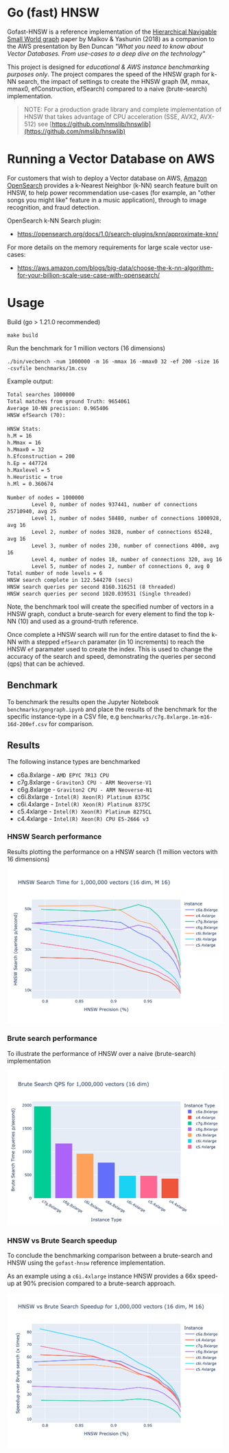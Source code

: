 # Go (fast) HNSW

Gofast-HNSW is a reference implementation of the [Hierarchical Navigable Small World graph](https://arxiv.org/pdf/1603.09320.pdf) paper by Malkov & Yashunin (2018) as a companion to the AWS presentation by Ben Duncan *"What you need to know about Vector Databases. From use-cases to a deep dive on the technology"*  

This project is designed for *educational & AWS instance benchmarking purposes only*. The project compares the speed of the HNSW graph for k-NN search, the impact of settings to create the HNSW graph (M, mmax, mmax0, efConstruction, efSearch) compared to a naive (brute-search) implementation.

> NOTE: For a production grade library and complete implementation of HNSW that takes advantage of CPU acceleration (SSE, AVX2, AVX-512) see [https://github.com/nmslib/hnswlib](https://github.com/nmslib/hnswlib)


# Running a Vector Database on AWS

For customers that wish to deploy a Vector database on AWS, [Amazon OpenSearch](https://aws.amazon.com/opensearch-service/) provides a k-Nearest Neighbor (k-NN) search feature built on HNSW, to help power recommendation use-cases (for example, an "other songs you might like" feature in a music application), through to image recognition, and fraud detection.

OpenSearch k-NN Search plugin:

* https://opensearch.org/docs/1.0/search-plugins/knn/approximate-knn/

For more details on the memory requirements for large scale vector use-cases:

* https://aws.amazon.com/blogs/big-data/choose-the-k-nn-algorithm-for-your-billion-scale-use-case-with-opensearch/


# Usage

Build (go > 1.21.0 recommended)

```
make build
```

Run the benchmark for 1 million vectors (16 dimensions)

```
./bin/vecbench -num 1000000 -m 16 -mmax 16 -mmax0 32 -ef 200 -size 16 -csvfile benchmarks/1m.csv
```

Example output:

```
Total searches 1000000
Total matches from ground Truth: 9654061
Average 10-NN precision: 0.965406
HNSW efSearch (70):

HNSW Stats:
h.M = 16
h.Mmax = 16
h.Mmax0 = 32
h.Efconstruction = 200
h.Ep = 447724
h.Maxlevel = 5
h.Heuristic = true
h.Ml = 0.360674

Number of nodes = 1000000
        Level 0, number of nodes 937441, number of connections 25710940, avg 25
        Level 1, number of nodes 58480, number of connections 1000928, avg 16
        Level 2, number of nodes 3828, number of connections 65248, avg 16
        Level 3, number of nodes 230, number of connections 4000, avg 16
        Level 4, number of nodes 18, number of connections 320, avg 16
        Level 5, number of nodes 2, number of connections 0, avg 0
Total number of node levels = 6
HNSW search complete in 122.544270 (secs)
HNSW search queries per second 8160.316251 (8 threaded)
HNSW search queries per second 1020.039531 (Single threaded)
```

Note, the benchmark tool will create the specified number of vectors in a HNSW graph, conduct a brute-search for every element to find the top k-NN (10) and used as a ground-truth reference.

Once complete a HNSW search will run for the entire dataset to find the k-NN with a stepped `efSearch` paramater (in 10 increments) to reach the HNSW `ef` paramater used to create the index. This is used to change the accuracy of the search and speed, demonstrating the queries per second (qps) that can be achieved.

## Benchmark

To benchmark the results open the Jupyter Notebook `benchmarks/gengraph.ipynb` and place the results of the benchmark for the specific instance-type in a CSV file, e.g `benchmarks/c7g.8xlarge.1m-m16-16d-200ef.csv` for comparison.

## Results

The following instance types are benchmarked

* c6a.8xlarge - `AMD EPYC 7R13 CPU`
* c7g.8xlarge - `Graviton3 CPU - ARM Neoverse-V1`
* c6g.8xlarge - `Graviton2 CPU - ARM Neoverse-N1`
* c6i.8xlarge - `Intel(R) Xeon(R) Platinum 8375C`
* c6i.4xlarge - `Intel(R) Xeon(R) Platinum 8375C`
* c5.4xlarge - `Intel(R) Xeon(R) Platinum 8275CL`
* c4.4xlarge - `Intel(R) Xeon(R) CPU E5-2666 v3`

### HNSW Search performance

Results plotting the performance on a HNSW search (1 million vectors with 16 dimensions)

![HNSW Search - All Instances](./benchmarks/hnsw_search_all_instances.png)

### Brute search performance

To illustrate the performance of HNSW over a naive (brute-search) implementation

![Brute Search - All Instances](./benchmarks/brute_search_all_instances.png)

### HNSW vs Brute Search speedup

To conclude the benchmarking comparison between a brute-search and HNSW using the `gofast-hnsw` reference implementation.

As an example using a `c6i.4xlarge` instance HNSW provides a 66x speed-up at 90% precision compared to a brute-search approach.

![HNSW Search - All Instances](./benchmarks/hnsw_vs_brute_search_speedup.png)
